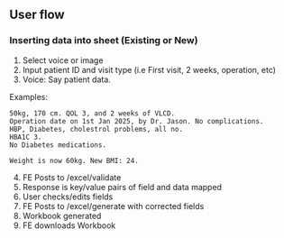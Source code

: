 ## User flow

### Inserting data into sheet (Existing or New)

1. Select voice or image
2. Input patient ID and visit type (i.e First visit, 2 weeks, operation, etc)
3. Voice: Say patient data.

Examples:

```
50kg, 170 cm. QOL 3, and 2 weeks of VLCD.
Operation date on 1st Jan 2025, by Dr. Jason. No complications.
HBP, Diabetes, cholestrol problems, all no.
HBA1C 3.
No Diabetes medications.
```

```
Weight is now 60kg. New BMI: 24.
```

4. FE Posts to /excel/validate
5. Response is key/value pairs of field and data mapped
6. User checks/edits fields
7. FE Posts to /excel/generate with corrected fields
8. Workbook generated
9. FE downloads Workbook
